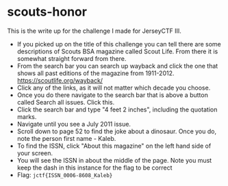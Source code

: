 # scouts-honor
This is the write up for the challenge I made for JerseyCTF III.


* If you picked up on the title of this challenge you can tell there are some descriptions of Scouts BSA magazine called Scout Life. From there it is somewhat straight forward from there.
* From the search bar you can search up wayback and click the one that shows all past editions of the magazine from 1911-2012. https://scoutlife.org/wayback/
* Click any of the links, as it will not matter which decade you choose.
* Once you do there navigate to the search bar that is above a button called Search all issues. Click this.
* Click the search bar and type "4 feet 2 inches", including the quotation marks.
* Navigate until you see a July 2011 issue.
* Scroll down to page 52 to find the joke about a dinosaur. Once you do, note the person first name - Kaleb.
* To find the ISSN, click "About this magazine" on the left hand side of your screen.
* You will see the ISSN in about the middle of the page. Note you must keep the dash in this instance for the flag to be correct
* Flag: `jctf{ISSN_0006-8608_Kaleb}`
